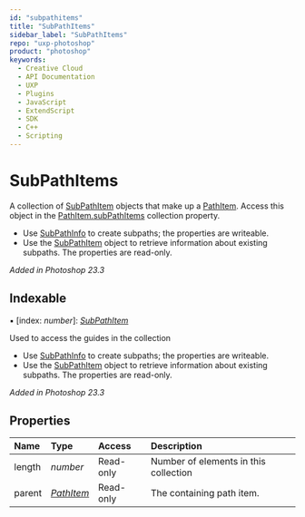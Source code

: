 ```yaml
---
id: "subpathitems"
title: "SubPathItems"
sidebar_label: "SubPathItems"
repo: "uxp-photoshop"
product: "photoshop"
keywords:
  - Creative Cloud
  - API Documentation
  - UXP
  - Plugins
  - JavaScript
  - ExtendScript
  - SDK
  - C++
  - Scripting
---
```


# SubPathItems

A collection of [SubPathItem](/ps_reference/classes/subpathitem/) objects that make up a [PathItem](/ps_reference/classes/pathitem/). Access this object in the
[PathItem.subPathItems](/ps_reference/classes/pathitem/#subpathitems) collection property.

 - Use [SubPathInfo](/ps_reference/classes/subpathinfo/) to create subpaths; the properties are writeable.
 - Use the [SubPathItem](/ps_reference/classes/subpathitem/) object to retrieve information about existing subpaths. The properties are read-only.

*Added in Photoshop 23.3*

## Indexable

▪ [index: *number*]: [*SubPathItem*](/ps_reference/classes/subpathitem/)

Used to access the guides in the collection

 - Use [SubPathInfo](/ps_reference/classes/subpathinfo/) to create subpaths; the properties are writeable.
 - Use the [SubPathItem](/ps_reference/classes/subpathitem/) object to retrieve information about existing subpaths. The properties are read-only.

*Added in Photoshop 23.3*

## Properties

| Name | Type | Access | Description |
| :------ | :------ | :------ | :------ |
| length | *number* | Read-only | Number of elements in this collection |
| parent | [*PathItem*](/ps_reference/classes/pathitem/) | Read-only | The containing path item. |
